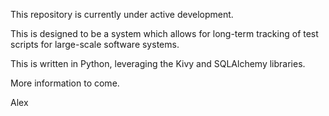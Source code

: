 This repository is currently under active development.

This is designed to be a system which allows for long-term tracking of test scripts for large-scale software systems.

This is written in Python, leveraging the Kivy and SQLAlchemy libraries.

More information to come.

Alex
